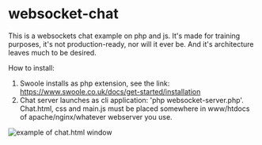 # websocket-chat
This is a websockets chat example on php and js. It's made for training purposes, it's not production-ready, nor will it ever be. And it's architecture leaves much to be desired.

How to install:
1. Swoole installs as php extension, see the link: https://www.swoole.co.uk/docs/get-started/installation
2. Chat server launches as cli application: 'php websocket-server.php'. Chat.html, css and main.js must be placed somewhere in www/htdocs of apache/nginx/whatever webserver you use.

![example of chat.html window](https://i.imgur.com/C0PnYsh.png)
